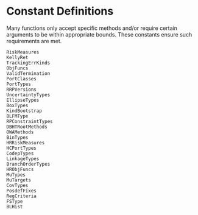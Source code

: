 # Constant Definitions

Many functions only accept specific methods and/or require certain arguments to be within appropriate bounds. These constants ensure such requirements are met.

```@docs
RiskMeasures
KellyRet
TrackingErrKinds
ObjFuncs
ValidTermination
PortClasses
PortTypes
RRPVersions
UncertaintyTypes
EllipseTypes
BoxTypes
KindBootstrap
BLFMType
RPConstraintTypes
DBHTRootMethods
OWAMethods
BinTypes
HRRiskMeasures
HCPortTypes
CodepTypes
LinkageTypes
BranchOrderTypes
HRObjFuncs
MuTypes
MuTargets
CovTypes
PosdefFixes
RegCriteria
FSType
BLHist
```
